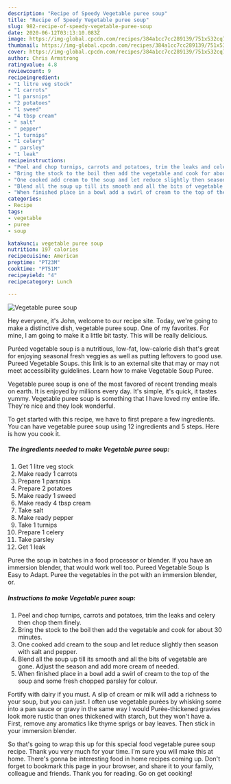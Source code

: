```yaml
---
description: "Recipe of Speedy Vegetable puree soup"
title: "Recipe of Speedy Vegetable puree soup"
slug: 982-recipe-of-speedy-vegetable-puree-soup
date: 2020-06-12T03:13:10.083Z
image: https://img-global.cpcdn.com/recipes/384a1cc7cc289139/751x532cq70/vegetable-puree-soup-recipe-main-photo.jpg
thumbnail: https://img-global.cpcdn.com/recipes/384a1cc7cc289139/751x532cq70/vegetable-puree-soup-recipe-main-photo.jpg
cover: https://img-global.cpcdn.com/recipes/384a1cc7cc289139/751x532cq70/vegetable-puree-soup-recipe-main-photo.jpg
author: Chris Armstrong
ratingvalue: 4.8
reviewcount: 9
recipeingredient:
- "1 litre veg stock"
- "1 carrots"
- "1 parsnips"
- "2 potatoes"
- "1 sweed"
- "4 tbsp cream"
- " salt"
- " pepper"
- "1 turnips"
- "1 celery"
- " parsley"
- "1 leak"
recipeinstructions:
- "Peel and chop turnips, carrots and potatoes, trim the leaks and celery then chop them finely."
- "Bring the stock to the boil then add the vegetable and cook for about 30 minutes."
- "One cooked add cream to the soup and let reduce slightly then season with salt and pepper."
- "Blend all the soup up till its smooth and all the bits of vegetable are gone. Adjust the season and add more cream of needed."
- "When finished place in a bowl add a swirl of cream to the top of the soup and some fresh chopped parsley for colour."
categories:
- Recipe
tags:
- vegetable
- puree
- soup

katakunci: vegetable puree soup 
nutrition: 197 calories
recipecuisine: American
preptime: "PT23M"
cooktime: "PT51M"
recipeyield: "4"
recipecategory: Lunch

---
```



![Vegetable puree soup](https://img-global.cpcdn.com/recipes/384a1cc7cc289139/751x532cq70/vegetable-puree-soup-recipe-main-photo.jpg)

Hey everyone, it's John, welcome to our recipe site. Today, we're going to make a distinctive dish, vegetable puree soup. One of my favorites. For mine, I am going to make it a little bit tasty. This will be really delicious.

Puréed vegetable soup is a nutritious, low-fat, low-calorie dish that&#39;s great for enjoying seasonal fresh veggies as well as putting leftovers to good use. Pureed Vegetable Soups. this link is to an external site that may or may not meet accessibility guidelines. Learn how to make Vegetable Soup Puree.

Vegetable puree soup is one of the most favored of recent trending meals on earth. It is enjoyed by millions every day. It's simple, it's quick, it tastes yummy. Vegetable puree soup is something that I have loved my entire life. They're nice and they look wonderful.


To get started with this recipe, we have to first prepare a few ingredients. You can have vegetable puree soup using 12 ingredients and 5 steps. Here is how you cook it.

<!--inarticleads1-->

##### The ingredients needed to make Vegetable puree soup:

1. Get 1 litre veg stock
1. Make ready 1 carrots
1. Prepare 1 parsnips
1. Prepare 2 potatoes
1. Make ready 1 sweed
1. Make ready 4 tbsp cream
1. Take  salt
1. Make ready  pepper
1. Take 1 turnips
1. Prepare 1 celery
1. Take  parsley
1. Get 1 leak


Puree the soup in batches in a food processor or blender. If you have an immersion blender, that would work well too. Pureed Vegetable Soup Is Easy to Adapt. Puree the vegetables in the pot with an immersion blender, or. 

<!--inarticleads2-->

##### Instructions to make Vegetable puree soup:

1. Peel and chop turnips, carrots and potatoes, trim the leaks and celery then chop them finely.
1. Bring the stock to the boil then add the vegetable and cook for about 30 minutes.
1. One cooked add cream to the soup and let reduce slightly then season with salt and pepper.
1. Blend all the soup up till its smooth and all the bits of vegetable are gone. Adjust the season and add more cream of needed.
1. When finished place in a bowl add a swirl of cream to the top of the soup and some fresh chopped parsley for colour.


Fortify with dairy if you must. A slip of cream or milk will add a richness to your soup, but you can just. I often use vegetable purées by whisking some into a pan sauce or gravy in the same way I would Purée-thickened gravies look more rustic than ones thickened with starch, but they won&#39;t have a. First, remove any aromatics like thyme sprigs or bay leaves. Then stick in your immersion blender. 

So that's going to wrap this up for this special food vegetable puree soup recipe. Thank you very much for your time. I'm sure you will make this at home. There's gonna be interesting food in home recipes coming up. Don't forget to bookmark this page in your browser, and share it to your family, colleague and friends. Thank you for reading. Go on get cooking!
